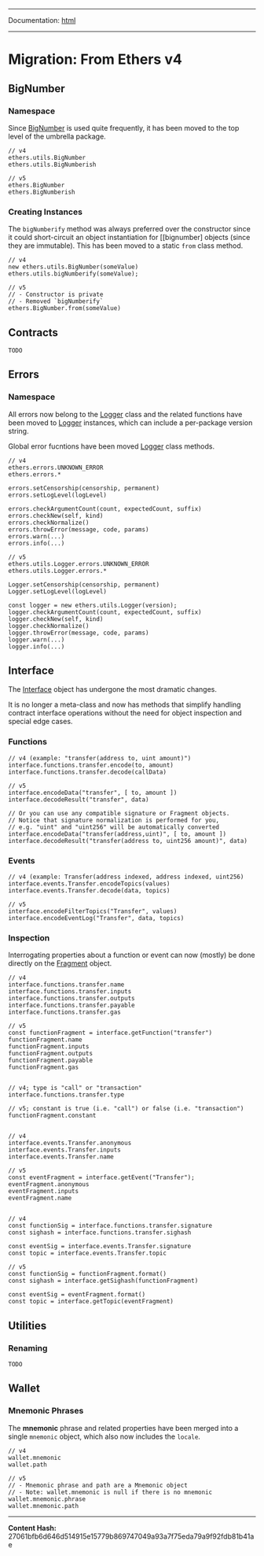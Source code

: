 -----

Documentation: [html](https://docs-beta.ethers.io/)

-----

Migration: From Ethers v4
=========================



BigNumber
---------



### Namespace


Since [BigNumber](../../api/utils/bignumber) is used quite frequently, it has been moved to
the top level of the umbrella package.


```
// v4
ethers.utils.BigNumber
ethers.utils.BigNumberish

// v5
ethers.BigNumber
ethers.BigNumberish
```



### Creating Instances


The `bigNumberify` method was always preferred over the constructor
since it could short-circuit an object instantiation for [[bignumber]
objects (since they are immutable). This has been moved to a static
`from` class method.


```
// v4
new ethers.utils.BigNumber(someValue)
ethers.utils.bigNumberify(someValue);

// v5
// - Constructor is private
// - Removed `bigNumberify`
ethers.BigNumber.from(someValue)
```



Contracts
---------


```
TODO
```



Errors
------



### Namespace


All errors now belong to the [Logger](../../api/utils/logger) class and the related functions
have been moved to [Logger](../../api/utils/logger) instances, which can include a per-package
version string.

Global error fucntions have been moved [Logger](../../api/utils/logger) class methods.


```
// v4
ethers.errors.UNKNOWN_ERROR
ethers.errors.*

errors.setCensorship(censorship, permanent)
errors.setLogLevel(logLevel)

errors.checkArgumentCount(count, expectedCount, suffix)
errors.checkNew(self, kind)
errors.checkNormalize()
errors.throwError(message, code, params)
errors.warn(...)
errors.info(...)

// v5
ethers.utils.Logger.errors.UNKNOWN_ERROR
ethers.utils.Logger.errors.*

Logger.setCensorship(censorship, permanent)
Logger.setLogLevel(logLevel)

const logger = new ethers.utils.Logger(version);
logger.checkArgumentCount(count, expectedCount, suffix)
logger.checkNew(self, kind)
logger.checkNormalize()
logger.throwError(message, code, params)
logger.warn(...)
logger.info(...)
```



Interface
---------


The [Interface](../../api/utils/abi/interface) object has undergone the most dramatic changes.

It is no longer a meta-class and now has methods that simplify handling
contract interface operations without the need for object inspection and
special edge cases.


### Functions


```
// v4 (example: "transfer(address to, uint amount)")
interface.functions.transfer.encode(to, amount)
interface.functions.transfer.decode(callData)

// v5
interface.encodeData("transfer", [ to, amount ])
interface.decodeResult("transfer", data)

// Or you can use any compatible signature or Fragment objects.
// Notice that signature normalization is performed for you,
// e.g. "uint" and "uint256" will be automatically converted
interface.encodeData("transfer(address,uint)", [ to, amount ])
interface.decodeResult("transfer(address to, uint256 amount)", data)
```



### Events


```
// v4 (example: Transfer(address indexed, address indexed, uint256)
interface.events.Transfer.encodeTopics(values)
interface.events.Transfer.decode(data, topics)

// v5
interface.encodeFilterTopics("Transfer", values)
interface.encodeEventLog("Transfer", data, topics)
```



### Inspection


Interrogating properties about a function or event can now (mostly) be
done directly on the [Fragment](../../api/utils/abi/fragments) object.


```
// v4
interface.functions.transfer.name
interface.functions.transfer.inputs
interface.functions.transfer.outputs
interface.functions.transfer.payable
interface.functions.transfer.gas

// v5
const functionFragment = interface.getFunction("transfer")
functionFragment.name
functionFragment.inputs
functionFragment.outputs
functionFragment.payable
functionFragment.gas


// v4; type is "call" or "transaction"
interface.functions.transfer.type

// v5; constant is true (i.e. "call") or false (i.e. "transaction")
functionFragment.constant


// v4
interface.events.Transfer.anonymous
interface.events.Transfer.inputs
interface.events.Transfer.name

// v5
const eventFragment = interface.getEvent("Transfer");
eventFragment.anonymous
eventFragment.inputs
eventFragment.name


// v4
const functionSig = interface.functions.transfer.signature
const sighash = interface.functions.transfer.sighash

const eventSig = interface.events.Transfer.signature
const topic = interface.events.Transfer.topic

// v5
const functionSig = functionFragment.format()
const sighash = interface.getSighash(functionFragment)

const eventSig = eventFragment.format()
const topic = interface.getTopic(eventFragment)
```



Utilities
---------



### Renaming


```
TODO
```



Wallet
------



### Mnemonic Phrases


The **mnemonic** phrase and related properties have been merged into
a single `mnemonic` object, which also now includes the `locale`.


```
// v4
wallet.mnemonic
wallet.path

// v5
// - Mnemonic phrase and path are a Mnemonic object
// - Note: wallet.mnemonic is null if there is no mnemonic
wallet.mnemonic.phrase
wallet.mnemonic.path
```




-----
**Content Hash:** 27061bfb6d646d514915e15779b869747049a93a7f75eda79a9f92fdb81b41ae